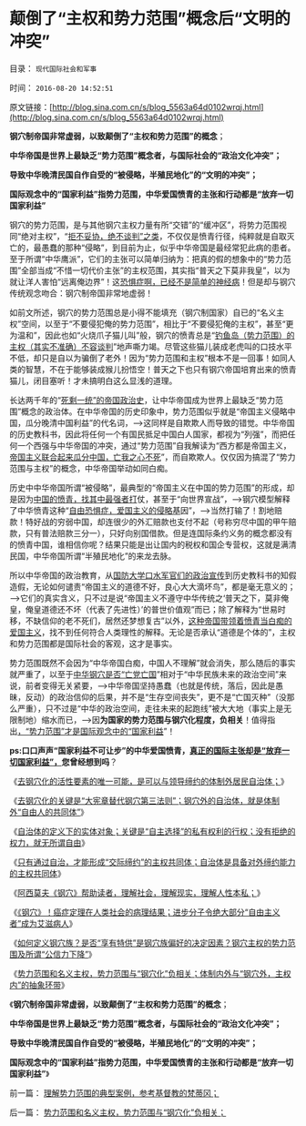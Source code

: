 # 颠倒了“主权和势力范围”概念后“文明的冲突”

目录： `现代国际社会和军事` 

时间： `2016-08-20 14:52:51` 

原文链接：[http://blog.sina.com.cn/s/blog_5563a64d0102wrqj.html](http://blog.sina.com.cn/s/blog_5563a64d0102wrqj.html)

**钢穴制帝国非常虚弱，以致颠倒了“主权和势力范围”的概念**；

**中华帝国是世界上最缺乏“势力范围”概念者，与国际社会的“政治文化冲突”；**

**导致中华晚清民国自作自受的“被侵略，半殖民地化”的“文明的冲突”；**

**国际观念中的“国家利益”指势力范围，中华爱国愤青的主张和行动都是“放弃一切国家利益”**

钢穴的势力范围，是与其他钢穴主权力量有所“交错”的“缓冲区”，将势力范围视同“绝对主权”，“[拒不妥协，绝不谈判”之类](../../../2012/9/26/令人发指的暴行都是民粹氛围中偶发的激情；.md)，不仅仅是愤青行径，纯粹就是自取灭亡的，最愚蠢的那种“侵略”，到目前为止，似乎中华帝国是最经常犯此病的患者。至于所谓“中华鹰派”，它们的主张可以简单归纳为：把真的假的想象中的“势力范围”全部当成“不惜一切代价主张”的主权范围，其实指“普天之下莫非我皇”，以为就让洋人害怕“远离俺边界”！这[恐惧症啊，已经不是简单的神经病](../../../2016/5/12/愤青，才是中华民族最凶恶的敌人.md)！但是却与钢穴传统观念吻合：钢穴制帝国非常地虚弱！

如前文所述，钢穴的势力范围总是小得不能填充（钢穴制国家）自已的“名义主权”空间，以至于“不要侵犯俺的势力范围”，相比于“不要侵犯俺的主权”，甚至“更为温和”，因此也如“火烧爪子猫儿叫”般，钢穴的愤青总是“[钓鱼岛（势力范围）的主权（其实不准确）不容谈判](http://blog.sina.com.cn/s/blog_13cb95e6d0102vfyi.html)”地声嘶力竭。尽管这些猫儿装成老虎叫的口技水平不低，却只是自以为骗倒了老外！因为“势力范围和主权”根本不是一回事！如同人类的智慧，不在于能够装成猴儿扮悟空！普天之下也只有钢穴帝国培育出来的愤青猫儿，闭目塞听！才未搞明白这么显浅的道理。

长达两千年的“[死剩一统”的帝国政治史](../../../2016/8/3/市场经济去特权化，归根到底是“去钢穴化”；.md)，让中华帝国成为世界上最缺乏“势力范围”概念的政治体。在中华帝国的历史印象中，势力范围似乎就是“帝国主义侵略中国，瓜分晚清中国利益”的代名词，——>这同样是自欺欺人而导致的错觉。中华帝国的历史教科书，因此将任何一个有国民抵足中国白人国家，都视为“列强”，而把任何一个西强与中华帝国的冲突，通过“势力范围”自我解读为“西方都是帝国主义，[帝国主义联合起来瓜分中国，亡我之心不死](../../../2009/12/25/自力更生国防建设是小农意识历史经验.md)”，而自欺欺人。仅仅因为搞混了“势力范围与主权”的概念，中华帝国举动如同白痴。

历史中中华帝国所谓“被侵略”，最典型的“帝国主义在中国的势力范围”的形成，却是因为[中国的愤青，找其中最强者打](../../../2009/12/16/妖魔化他国异族有快感吗？.md)仗，甚至于“向世界宣战”，——>钢穴模型解释了中华愤青这种“[自由恐惧症，爱国主义的侵略基](../../../2016/8/10/钢穴的爱国主义侵略基因，为了钢穴！为了生存！.md)因”，——>当然打输了！割地赔款！特好战的穷弱中国，却连很少的外汇赔款也支付不起（号称穷尽中国的甲午赔款，只有普法赔款三分一），只好向别国借款。但是连国际条约义务的概念都没有的愤青中国，谁相信你呢？结果只能是出让国内的税权和国企专营权，这就是满清民国，中华帝国所谓“半殖民地化”的来龙去脉。

所以中华帝国的政治教育，从[国防大学口水军官们的政治宣传](../../../2013/8/29/国防大学政治军官们的公共信仰，本应在公众场合保持沉默.md)到历史教科书的知假造假，无论如何谴责“帝国主义的道德不好，良心大大滴坏鸟”，都是毫无意义的；——>它们的真实含义，只不过是说“帝国主义不遵守中华传统之‘普天之下，莫非俺皇，俺皇道德还不坏（代表了先进性）’的普世价值观”而已；除了解释为“世易时移，不缺信仰的老不死们，居然还梦想复古”以外，[这种帝国带领着愤青当白痴的爱国主义](../../../2011/2/7/大刀向着鬼子们的头上砍去！.md)，找不到任何符合人类理性的解释。无论是否承认“道德是个体的”，主权和势力范围都是国际社会的客观，这才是事实。

势力范围既然不会因为“中华帝国白痴，中国人不理解”就会消失，那么随后的事实就严重了，以至于[中华钢穴是否“亡党亡国](../../../2012/12/21/简单的亡党和复杂的亡国,“地缘政治／战略”的伪命题.md)”相对于“中华民族未来的政治空间”来说，前者变得无关紧要，——>中华帝国坚持愚蠢（也就是传统，落后，因此是愚昧，反动）的政治信仰的后果，并不是“生存空间丧失”，更不是“亡国灭种”（没那么严重），只不过是“中华的政治空间，走往未来的起跑线”被大大地（事实上是无限制地）缩水而已，——>因**为国家的势力范围与钢穴化程度，负相关**！值得指出[，“势力范围”才是国际观念中的“国家利益](http://blog.sina.com.cn/s/blog_49a3971d0100ag1a.html)”！

**ps:口口声声“国家利益不可让步”的中华爱国愤青，[真正的国际主张却是“放弃一切国家利益”，](http://blog.sina.com.cn/s/blog_49a3971d0100ag19.html)您曾经想到吗**？

《[去钢穴化的活性要素的唯一可能，是可以与领导缔约的体制外居民自治体；](../../../2016/8/12/去钢穴化的活性要素是体制外自治体，对钢穴第三法则的替代.md)》

《[去钢穴化的关键是“大宪章替代钢穴第三法则”；钢穴外的自治体，就是体制外“自由人的共同体”](../../../2016/8/12/去钢穴化的关键是“大宪章替代钢穴第三法则”；.md)》

《[自治体的定义下的实体对象；关键是“自主选择”的私有权利的行权；没有拒绝的权力，就无所谓自由](../../../2016/8/12/自治的核心：没有拒绝的权力，就无所谓自由，反之亦然；.md)》

《[只有通过自治，才能形成“交际缔约”的主权共同体；自治体是具备对外缔约能力的主权共同体](../../../2016/8/12/自治体和钢穴都是共同体，自治体与钢穴和“阀式割据”的区别；.md)》

《[阿西莫夫《钢穴》帮助读者，理解社会，理解现实，理解人性本私；](../../../2016/8/19/阿西莫夫《钢穴》，人性本私之于《旧制度和大革命》.md)》

《[《钢穴》！癌症定理在人类社会的病理结果；进步分子令绝大部分“自由主义者”成为艾滋病人](../../../2016/8/19/《钢穴》！癌症定理在人类社会的病理结果；.md)》

《[如何定义钢穴族？是否“享有特供”是钢穴族偏好的决定因素？钢穴主权的势力范围及所谓“公信力下降”](../../../2016/8/19/如何定义钢穴族？钢穴特供边际外的势力范围.md)》

《[势力范围和名义主权，势力范围与“钢穴化”负相关；体制内外与“钢穴外，主权内”的抽象环带](../../../2016/8/19/势力范围和名义主权，势力范围与“钢穴化”负相关；.md)》

《**钢穴制帝国非常虚弱，以致颠倒了“主权和势力范围”的概念**；

**中华帝国是世界上最缺乏“势力范围”概念者，与国际社会的“政治文化冲突”；**

**导致中华晚清民国自作自受的“被侵略，半殖民地化”的“文明的冲突”；**

**国际观念中的“国家利益”指势力范围，中华爱国愤青的主张和行动都是“放弃一切国家利益”**》

前一篇： [理解势力范围的典型案例，参考基督教的梵蒂冈；](../../../2016/8/20/理解势力范围的典型案例，参考基督教的梵蒂冈；.md)

后一篇： [势力范围和名义主权，势力范围与“钢穴化”负相关；](../../../2016/8/19/势力范围和名义主权，势力范围与“钢穴化”负相关；.md)

